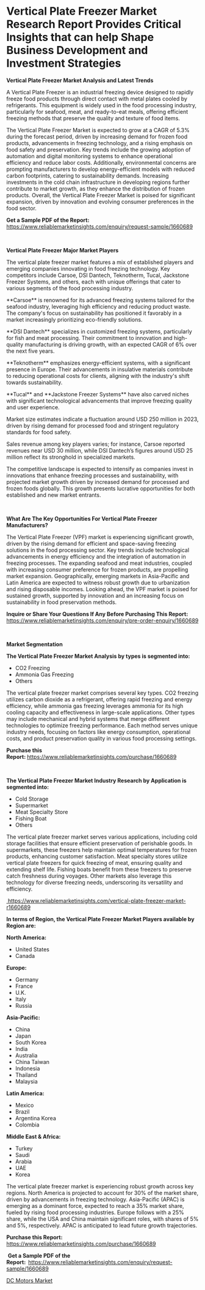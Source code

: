 <p><h1>Vertical Plate Freezer Market Research Report Provides Critical Insights that can help Shape Business Development and Investment Strategies</h1></p><p><strong>Vertical Plate Freezer Market Analysis and Latest Trends</strong></p>
<p><p>A Vertical Plate Freezer is an industrial freezing device designed to rapidly freeze food products through direct contact with metal plates cooled by refrigerants. This equipment is widely used in the food processing industry, particularly for seafood, meat, and ready-to-eat meals, offering efficient freezing methods that preserve the quality and texture of food items. </p><p>The Vertical Plate Freezer Market is expected to grow at a CAGR of 5.3% during the forecast period, driven by increasing demand for frozen food products, advancements in freezing technology, and a rising emphasis on food safety and preservation. Key trends include the growing adoption of automation and digital monitoring systems to enhance operational efficiency and reduce labor costs. Additionally, environmental concerns are prompting manufacturers to develop energy-efficient models with reduced carbon footprints, catering to sustainability demands. Increasing investments in the cold chain infrastructure in developing regions further contribute to market growth, as they enhance the distribution of frozen products. Overall, the Vertical Plate Freezer Market is poised for significant expansion, driven by innovation and evolving consumer preferences in the food sector.</p></p>
<p><strong>Get a Sample PDF of the Report:&nbsp;</strong> <a href="https://www.reliablemarketinsights.com/enquiry/request-sample/1660689?utm_campaign=3369&utm_medium=2&utm_source=Github&utm_content=ia&utm_term=10042025&utm_id=vertical-plate-freezer">https://www.reliablemarketinsights.com/enquiry/request-sample/1660689</a></p>
<p>&nbsp;</p>
<p><strong>Vertical Plate Freezer Major Market Players</strong></p>
<p><p>The vertical plate freezer market features a mix of established players and emerging companies innovating in food freezing technology. Key competitors include Carsoe, DSI Dantech, Teknotherm, Tucal, Jackstone Freezer Systems, and others, each with unique offerings that cater to various segments of the food processing industry.</p><p>**Carsoe** is renowned for its advanced freezing systems tailored for the seafood industry, leveraging high efficiency and reducing product waste. The company's focus on sustainability has positioned it favorably in a market increasingly prioritizing eco-friendly solutions.   </p><p>**DSI Dantech** specializes in customized freezing systems, particularly for fish and meat processing. Their commitment to innovation and high-quality manufacturing is driving growth, with an expected CAGR of 6% over the next five years. </p><p>**Teknotherm** emphasizes energy-efficient systems, with a significant presence in Europe. Their advancements in insulative materials contribute to reducing operational costs for clients, aligning with the industry's shift towards sustainability.</p><p>**Tucal** and **Jackstone Freezer Systems** have also carved niches with significant technological advancements that improve freezing quality and user experience. </p><p>Market size estimates indicate a fluctuation around USD 250 million in 2023, driven by rising demand for processed food and stringent regulatory standards for food safety. </p><p>Sales revenue among key players varies; for instance, Carsoe reported revenues near USD 30 million, while DSI Dantech’s figures around USD 25 million reflect its stronghold in specialized markets. </p><p>The competitive landscape is expected to intensify as companies invest in innovations that enhance freezing processes and sustainability, with projected market growth driven by increased demand for processed and frozen foods globally. This growth presents lucrative opportunities for both established and new market entrants.</p></p>
<p>&nbsp;</p>
<p><strong>What Are The Key Opportunities For Vertical Plate Freezer Manufacturers?</strong></p>
<p><p>The Vertical Plate Freezer (VPF) market is experiencing significant growth, driven by the rising demand for efficient and space-saving freezing solutions in the food processing sector. Key trends include technological advancements in energy efficiency and the integration of automation in freezing processes. The expanding seafood and meat industries, coupled with increasing consumer preference for frozen products, are propelling market expansion. Geographically, emerging markets in Asia-Pacific and Latin America are expected to witness robust growth due to urbanization and rising disposable incomes. Looking ahead, the VPF market is poised for sustained growth, supported by innovation and an increasing focus on sustainability in food preservation methods.</p></p>
<p><strong>Inquire or Share Your Questions If Any Before Purchasing This Report:</strong> <a href="https://www.reliablemarketinsights.com/enquiry/pre-order-enquiry/1660689?utm_campaign=3369&utm_medium=2&utm_source=Github&utm_content=ia&utm_term=10042025&utm_id=vertical-plate-freezer">https://www.reliablemarketinsights.com/enquiry/pre-order-enquiry/1660689</a></p>
<p>&nbsp;</p>
<p><strong>Market Segmentation</strong></p>
<p><strong>The Vertical Plate Freezer Market Analysis by types is segmented into:</strong></p>
<p><ul><li>CO2 Freezing</li><li>Ammonia Gas Freezing</li><li>Others</li></ul></p>
<p><p>The vertical plate freezer market comprises several key types. CO2 freezing utilizes carbon dioxide as a refrigerant, offering rapid freezing and energy efficiency, while ammonia gas freezing leverages ammonia for its high cooling capacity and effectiveness in large-scale applications. Other types may include mechanical and hybrid systems that merge different technologies to optimize freezing performance. Each method serves unique industry needs, focusing on factors like energy consumption, operational costs, and product preservation quality in various food processing settings.</p></p>
<p><strong>Purchase this Report:&nbsp;</strong><a href="https://www.reliablemarketinsights.com/purchase/1660689?utm_campaign=3369&utm_medium=2&utm_source=Github&utm_content=ia&utm_term=10042025&utm_id=vertical-plate-freezer">https://www.reliablemarketinsights.com/purchase/1660689</a></p>
<p>&nbsp;</p>
<p><strong>The Vertical Plate Freezer Market Industry Research by Application is segmented into:</strong></p>
<p><ul><li>Cold Storage</li><li>Supermarket</li><li>Meat Specialty Store</li><li>Fishing Boat</li><li>Others</li></ul></p>
<p><p>The vertical plate freezer market serves various applications, including cold storage facilities that ensure efficient preservation of perishable goods. In supermarkets, these freezers help maintain optimal temperatures for frozen products, enhancing customer satisfaction. Meat specialty stores utilize vertical plate freezers for quick freezing of meat, ensuring quality and extending shelf life. Fishing boats benefit from these freezers to preserve catch freshness during voyages. Other markets also leverage this technology for diverse freezing needs, underscoring its versatility and efficiency.</p></p>
<p><a href="https://www.reliablemarketinsights.com/vertical-plate-freezer-market-r1660689?utm_campaign=3369&utm_medium=2&utm_source=Github&utm_content=ia&utm_term=10042025&utm_id=vertical-plate-freezer">&nbsp;https://www.reliablemarketinsights.com/vertical-plate-freezer-market-r1660689</a></p>
<p><strong>In terms of Region, the Vertical Plate Freezer Market Players available by Region are:</strong></p>
<p>
    <p> <strong> North America: </strong>
        <ul>
            <li>United States</li>
            <li>Canada</li>
        </ul>
        </p> 
    <p> <strong> Europe: </strong>
        <ul>
            <li>Germany</li>
            <li>France</li>
            <li>U.K.</li>
            <li>Italy</li>
            <li>Russia</li>
        </ul>
        </p> 
    <p> <strong> Asia-Pacific: </strong>
        <ul>
            <li>China</li>
            <li>Japan</li>
            <li>South Korea</li>
            <li>India</li>
            <li>Australia</li>
            <li>China Taiwan</li>
            <li>Indonesia</li>
            <li>Thailand</li>
            <li>Malaysia</li>
        </ul>
        </p> 
    <p> <strong> Latin America: </strong>
        <ul>
            <li>Mexico</li>
            <li>Brazil</li>
            <li>Argentina Korea</li>
            <li>Colombia</li>
        </ul>
        </p> 
    <p> <strong> Middle East & Africa: </strong>
        <ul>
            <li>Turkey</li>
            <li>Saudi</li>
            <li>Arabia</li>
            <li>UAE</li>
            <li>Korea</li>
        </ul>
    </p>
    </p>
<p><p>The vertical plate freezer market is experiencing robust growth across key regions. North America is projected to account for 30% of the market share, driven by advancements in freezing technology. Asia-Pacific (APAC) is emerging as a dominant force, expected to reach a 35% market share, fueled by rising food processing industries. Europe follows with a 25% share, while the USA and China maintain significant roles, with shares of 5% and 5%, respectively. APAC is anticipated to lead future growth trajectories.</p></p>
<p><strong>Purchase this Report: </strong><a href="https://www.reliablemarketinsights.com/purchase/1660689?utm_campaign=3369&utm_medium=2&utm_source=Github&utm_content=ia&utm_term=10042025&utm_id=vertical-plate-freezer">https://www.reliablemarketinsights.com/purchase/1660689</a></p>
<p>&nbsp;<strong>Get a Sample PDF of the Report:&nbsp;&nbsp;</strong><a href="https://www.reliablemarketinsights.com/enquiry/request-sample/1660689?utm_campaign=3369&utm_medium=2&utm_source=Github&utm_content=ia&utm_term=10042025&utm_id=vertical-plate-freezer">https://www.reliablemarketinsights.com/enquiry/request-sample/1660689</a></p>
<p><strong></strong></p>
<p><p><a href="https://github.com/kakeryttri0c/Market-Research-Report-List-1/blob/main/dc-motors-market.md?utm_campaign=3369&utm_medium=2&utm_source=Github&utm_content=ia&utm_term=10042025&utm_id=vertical-plate-freezer">DC Motors Market</a></p></p>
